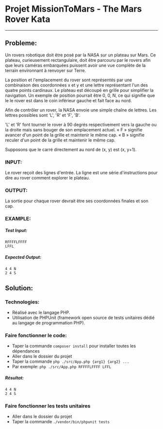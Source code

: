 # Projet MissionToMars - The Mars Rover Kata
***

## Probleme:

Un rovers robotique doit être posé par la NASA sur un plateau sur Mars.
Ce plateau, curieusement rectangulaire, doit être parcouru par le rovers afin que leurs caméras embarquées puissent avoir une vue complète de la terrain environnant à renvoyer sur Terre.

La position et l'emplacement du rover sont représentés par une combinaison des coordonnées x et y et une lettre représentant l'un des quatre points cardinaux. 
Le plateau est découpé en grille pour simplifier la navigation. 
Un exemple de position pourrait être 0, 0, N, ce qui signifie que le le rover est dans le coin inférieur gauche et fait face au nord.

Afin de contrôler un rover, la NASA envoie une simple chaîne de lettres.
Les lettres possibles sont 'L', 'R' et 'F', 'B'.

'L' et 'R' font tourner le rover à 90 degrés respectivement vers la gauche ou la droite mais sans bouger de son emplacement actuel.
« F » signifie avancer d'un point de la grille et maintenir le même cap.
« B » signifie reculer d'un point de la grille et maintenir le même cap.

Supposons que le carré directement au nord de (x, y) est (x, y+1).

### INPUT:

Le rover reçoit des lignes d'entrée. La ligne est une série d'instructions pour dire au rover comment explorer le plateau.

### OUTPUT:

La sortie pour chaque rover devrait être ses coordonnées finales et son cap.

### EXAMPLE:

##### Test Input:

    RFFFFLFFFF
    LFFL

##### Expected Output:

    4 4 N
    2 4 S

## Solution:

### Technologies:
* Réalisé avec le langage PHP.
* Utilisation de PHPUnit (framework open source de tests unitaires dédié au langage de programmation PHP).

### Faire fonctionner le code:
* Taper la commande ```composer install``` pour installer toutes les dépendances
* Aller dans le dossier du projet
* Taper la commande ```php ./src/App.php {arg1} {arg2} ...```
* Par exemple: ```php ./src/App.php RFFFFLFFFF LFFL```
##### Résultat:

    4 4 N
    2 4 S

### Faire fonctionner les tests unitaires
* Aller dans le dossier du projet
* Taper la commande ```./vendor/bin/phpunit tests```